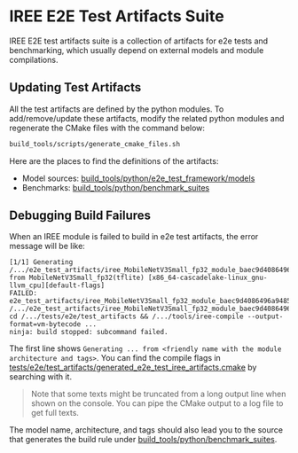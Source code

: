# IREE E2E Test Artifacts Suite

IREE E2E test artifacts suite is a collection of artifacts for e2e tests and
benchmarking, which usually depend on external models and module compilations.

## Updating Test Artifacts

All the test artifacts are defined by the python modules. To add/remove/update
these artifacts, modify the related python modules and regenerate the CMake
files with the command below:

```sh
build_tools/scripts/generate_cmake_files.sh
```

Here are the places to find the definitions of the artifacts:

-   Model sources:
    [build_tools/python/e2e_test_framework/models](/build_tools/python/e2e_test_framework/models)
-   Benchmarks:
    [build_tools/python/benchmark_suites](/build_tools/python/benchmark_suites)

## Debugging Build Failures

When an IREE module is failed to build in e2e test artifacts, the error message
will be like:

```
[1/1] Generating /.../e2e_test_artifacts/iree_MobileNetV3Small_fp32_module_baec9d4086496a94853f349354f87acb8397bf36169134d3269d5803888dcf49/module.vmfb from MobileNetV3Small_fp32(tflite) [x86_64-cascadelake-linux_gnu-llvm_cpu][default-flags]
FAILED: e2e_test_artifacts/iree_MobileNetV3Small_fp32_module_baec9d4086496a94853f349354f87acb8397bf36169134d3269d5803888dcf49/module.vmfb /.../e2e_test_artifacts/iree_MobileNetV3Small_fp32_module_baec9d4086496a94853f349354f87acb8397bf36169134d3269d5803888dcf49/module.vmfb
cd /.../tests/e2e/test_artifacts && /.../tools/iree-compile --output-format=vm-bytecode ...
ninja: build stopped: subcommand failed.
```

The first line shows `Generating ... from <friendly name with the module
architecture and tags>`. You can find the compile flags in
[tests/e2e/test_artifacts/generated_e2e_test_iree_artifacts.cmake](/tests/e2e/test_artifacts/generated_e2e_test_iree_artifacts.cmake)
by searching with it.

> Note that some texts might be truncated from a long output line when shown on
> the console. You can pipe the CMake output to a log file to get full texts.

The model name, architecture, and tags should also lead you to the source that
generates the build rule under
[build_tools/python/benchmark_suites](/build_tools/python/benchmark_suites).
